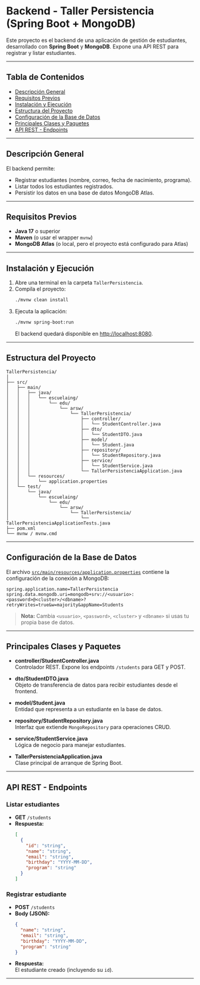 # Backend - Taller Persistencia (Spring Boot + MongoDB)

Este proyecto es el backend de una aplicación de gestión de estudiantes, desarrollado con **Spring Boot** y **MongoDB**. Expone una API REST para registrar y listar estudiantes.

---

## Tabla de Contenidos

- [Descripción General](#descripción-general)
- [Requisitos Previos](#requisitos-previos)
- [Instalación y Ejecución](#instalación-y-ejecución)
- [Estructura del Proyecto](#estructura-del-proyecto)
- [Configuración de la Base de Datos](#configuración-de-la-base-de-datos)
- [Principales Clases y Paquetes](#principales-clases-y-paquetes)
- [API REST - Endpoints](#api-rest---endpoints)


---

## Descripción General

El backend permite:
- Registrar estudiantes (nombre, correo, fecha de nacimiento, programa).
- Listar todos los estudiantes registrados.
- Persistir los datos en una base de datos MongoDB Atlas.

---

## Requisitos Previos

- **Java 17** o superior
- **Maven** (o usar el wrapper `mvnw`)
- **MongoDB Atlas** (o local, pero el proyecto está configurado para Atlas)

---

## Instalación y Ejecución

1. Abre una terminal en la carpeta `TallerPersistencia`.
2. Compila el proyecto:
   ```sh
   ./mvnw clean install
   ```
3. Ejecuta la aplicación:
   ```sh
   ./mvnw spring-boot:run
   ```
   El backend quedará disponible en [http://localhost:8080](http://localhost:8080).

---

## Estructura del Proyecto

```
TallerPersistencia/
│
├── src/
│   ├── main/
│   │   ├── java/
│   │   │   └── escuelaing/
│   │   │       └── edu/
│   │   │           └── arsw/
│   │   │               └── TallerPersistencia/
│   │   │                   ├── controller/
│   │   │                   │   └── StudentController.java
│   │   │                   ├── dto/
│   │   │                   │   └── StudentDTO.java
│   │   │                   ├── model/
│   │   │                   │   └── Student.java
│   │   │                   ├── repository/
│   │   │                   │   └── StudentRepository.java
│   │   │                   ├── service/
│   │   │                   │   └── StudentService.java
│   │   │                   └── TallerPersistenciaApplication.java
│   │   └── resources/
│   │       └── application.properties
│   └── test/
│       └── java/
│           └── escuelaing/
│               └── edu/
│                   └── arsw/
│                       └── TallerPersistencia/
│                           └── TallerPersistenciaApplicationTests.java
├── pom.xml
└── mvnw / mvnw.cmd
```

---

## Configuración de la Base de Datos

El archivo [`src/main/resources/application.properties`](src/main/resources/application.properties) contiene la configuración de la conexión a MongoDB:

```properties
spring.application.name=TallerPersistencia
spring.data.mongodb.uri=mongodb+srv://<usuario>:<password>@<cluster>/<dbname>?retryWrites=true&w=majority&appName=Students
```

> **Nota:** Cambia `<usuario>`, `<password>`, `<cluster>` y `<dbname>` si usas tu propia base de datos.

---

## Principales Clases y Paquetes

- **controller/StudentController.java**  
  Controlador REST. Expone los endpoints `/students` para GET y POST.

- **dto/StudentDTO.java**  
  Objeto de transferencia de datos para recibir estudiantes desde el frontend.

- **model/Student.java**  
  Entidad que representa a un estudiante en la base de datos.

- **repository/StudentRepository.java**  
  Interfaz que extiende `MongoRepository` para operaciones CRUD.

- **service/StudentService.java**  
  Lógica de negocio para manejar estudiantes.

- **TallerPersistenciaApplication.java**  
  Clase principal de arranque de Spring Boot.

---

## API REST - Endpoints

### Listar estudiantes

- **GET** `/students`
- **Respuesta:**  
  ```json
  [
    {
      "id": "string",
      "name": "string",
      "email": "string",
      "birthday": "YYYY-MM-DD",
      "program": "string"
    }
  ]
  ```

### Registrar estudiante

- **POST** `/students`
- **Body (JSON):**
  ```json
  {
    "name": "string",
    "email": "string",
    "birthday": "YYYY-MM-DD",
    "program": "string"
  }
  ```
- **Respuesta:**  
  El estudiante creado (incluyendo su `id`).

---

